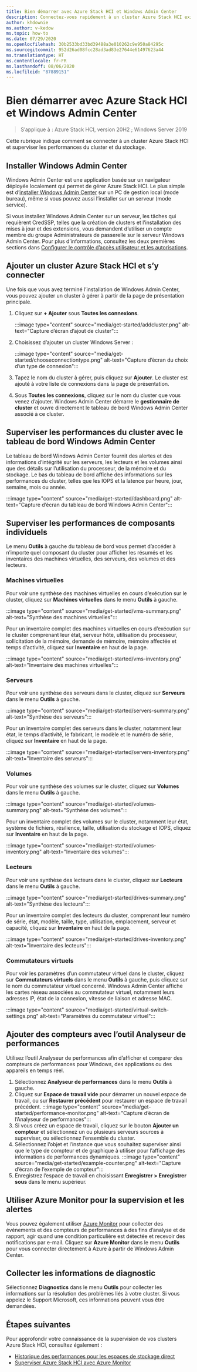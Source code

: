 ```yaml
---
title: Bien démarrer avec Azure Stack HCI et Windows Admin Center
description: Connectez-vous rapidement à un cluster Azure Stack HCI existant et utilisez Windows Admin Center pour superviser les performances du cluster et du stockage.
author: khdownie
ms.author: v-kedow
ms.topic: how-to
ms.date: 07/29/2020
ms.openlocfilehash: 30b2533bd33bd39488a3e010262c9e950a84295c
ms.sourcegitcommit: 952d26ad08fcc28ad3ad83e27644e61497623a44
ms.translationtype: HT
ms.contentlocale: fr-FR
ms.lasthandoff: 08/06/2020
ms.locfileid: "87889151"
---
```

# <a name="get-started-with-azure-stack-hci-and-windows-admin-center"></a>Bien démarrer avec Azure Stack HCI et Windows Admin Center

> S’applique à : Azure Stack HCI, version 20H2 ; Windows Server 2019

Cette rubrique indique comment se connecter à un cluster Azure Stack HCI et superviser les performances du cluster et du stockage.

## <a name="install-windows-admin-center"></a>Installer Windows Admin Center

Windows Admin Center est une application basée sur un navigateur déployée localement qui permet de gérer Azure Stack HCI. Le plus simple est d’[installer Windows Admin Center](/windows-server/manage/windows-admin-center/deploy/install) sur un PC de gestion local (mode bureau), même si vous pouvez aussi l’installer sur un serveur (mode service).

Si vous installez Windows Admin Center sur un serveur, les tâches qui requièrent CredSSP, telles que la création de clusters et l’installation des mises à jour et des extensions, vous demandent d’utiliser un compte membre du groupe Administrateurs de passerelle sur le serveur Windows Admin Center. Pour plus d’informations, consultez les deux premières sections dans [Configurer le contrôle d’accès utilisateur et les autorisations](/windows-server/manage/windows-admin-center/configure/user-access-control#gateway-access-role-definitions).

## <a name="add-and-connect-to-an-azure-stack-hci-cluster"></a>Ajouter un cluster Azure Stack HCI et s’y connecter

Une fois que vous avez terminé l’installation de Windows Admin Center, vous pouvez ajouter un cluster à gérer à partir de la page de présentation principale.

1. Cliquez sur **+ Ajouter** sous **Toutes les connexions**.

    :::image type="content" source="media/get-started/addcluster.png" alt-text="Capture d’écran d’ajout de cluster":::

2. Choisissez d’ajouter un cluster Windows Server :

    :::image type="content" source="media/get-started/chooseconnectiontype.png" alt-text="Capture d’écran du choix d’un type de connexion":::

3. Tapez le nom du cluster à gérer, puis cliquez sur **Ajouter**. Le cluster est ajouté à votre liste de connexions dans la page de présentation.

4. Sous **Toutes les connexions**, cliquez sur le nom du cluster que vous venez d’ajouter. Windows Admin Center démarre le **gestionnaire de cluster** et ouvre directement le tableau de bord Windows Admin Center associé à ce cluster.

## <a name="monitor-cluster-performance-with-the-windows-admin-center-dashboard"></a>Superviser les performances du cluster avec le tableau de bord Windows Admin Center

Le tableau de bord Windows Admin Center fournit des alertes et des informations d’intégrité sur les serveurs, les lecteurs et les volumes ainsi que des détails sur l’utilisation du processeur, de la mémoire et du stockage. Le bas du tableau de bord affiche des informations sur les performances du cluster, telles que les IOPS et la latence par heure, jour, semaine, mois ou année.

:::image type="content" source="media/get-started/dashboard.png" alt-text="Capture d’écran du tableau de bord Windows Admin Center":::

## <a name="monitor-performance-of-individual-components"></a>Superviser les performances de composants individuels

Le menu **Outils** à gauche du tableau de bord vous permet d’accéder à n’importe quel composant du cluster pour afficher les résumés et les inventaires des machines virtuelles, des serveurs, des volumes et des lecteurs.

### <a name="virtual-machines"></a>Machines virtuelles

Pour voir une synthèse des machines virtuelles en cours d’exécution sur le cluster, cliquez sur **Machines virtuelles** dans le menu **Outils** à gauche.

:::image type="content" source="media/get-started/vms-summary.png" alt-text="Synthèse des machines virtuelles":::

Pour un inventaire complet des machines virtuelles en cours d’exécution sur le cluster comprenant leur état, serveur hôte, utilisation du processeur, sollicitation de la mémoire, demande de mémoire, mémoire affectée et temps d’activité, cliquez sur **Inventaire** en haut de la page.

:::image type="content" source="media/get-started/vms-inventory.png" alt-text="Inventaire des machines virtuelles":::

### <a name="servers"></a>Serveurs

Pour voir une synthèse des serveurs dans le cluster, cliquez sur **Serveurs** dans le menu **Outils** à gauche.

:::image type="content" source="media/get-started/servers-summary.png" alt-text="Synthèse des serveurs":::

Pour un inventaire complet des serveurs dans le cluster, notamment leur état, le temps d’activité, le fabricant, le modèle et le numéro de série, cliquez sur **Inventaire** en haut de la page.

:::image type="content" source="media/get-started/servers-inventory.png" alt-text="Inventaire des serveurs":::

### <a name="volumes"></a>Volumes

Pour voir une synthèse des volumes sur le cluster, cliquez sur **Volumes** dans le menu **Outils** à gauche.

:::image type="content" source="media/get-started/volumes-summary.png" alt-text="Synthèse des volumes":::

Pour un inventaire complet des volumes sur le cluster, notamment leur état, système de fichiers, résilience, taille, utilisation du stockage et IOPS, cliquez sur **Inventaire** en haut de la page.

:::image type="content" source="media/get-started/volumes-inventory.png" alt-text="Inventaire des volumes":::

### <a name="drives"></a>Lecteurs

Pour voir une synthèse des lecteurs dans le cluster, cliquez sur **Lecteurs** dans le menu **Outils** à gauche.

:::image type="content" source="media/get-started/drives-summary.png" alt-text="Synthèse des lecteurs":::

Pour un inventaire complet des lecteurs du cluster, comprenant leur numéro de série, état, modèle, taille, type, utilisation, emplacement, serveur et capacité, cliquez sur **Inventaire** en haut de la page.

:::image type="content" source="media/get-started/drives-inventory.png" alt-text="Inventaire des lecteurs":::

### <a name="virtual-switches"></a>Commutateurs virtuels

Pour voir les paramètres d’un commutateur virtuel dans le cluster, cliquez sur **Commutateurs virtuels** dans le menu **Outils** à gauche, puis cliquez sur le nom du commutateur virtuel concerné. Windows Admin Center affiche les cartes réseau associées au commutateur virtuel, notamment leurs adresses IP, état de la connexion, vitesse de liaison et adresse MAC.

:::image type="content" source="media/get-started/virtual-switch-settings.png" alt-text="Paramètres du commutateur virtuel":::

## <a name="add-counters-with-the-performance-monitor-tool"></a>Ajouter des compteurs avec l’outil Analyseur de performances

Utilisez l’outil Analyseur de performances afin d’afficher et comparer des compteurs de performances pour Windows, des applications ou des appareils en temps réel.

1. Sélectionnez **Analyseur de performances** dans le menu **Outils** à gauche.
2. Cliquez sur **Espace de travail vide** pour démarrer un nouvel espace de travail, ou sur **Restaurer précédent** pour restaurer un espace de travail précédent.
    :::image type="content" source="media/get-started/performance-monitor.png" alt-text="Capture d’écran de l’Analyseur de performances":::
3. Si vous créez un espace de travail, cliquez sur le bouton **Ajouter un compteur** et sélectionnez un ou plusieurs serveurs sources à superviser, ou sélectionnez l’ensemble du cluster.
4. Sélectionnez l’objet et l’instance que vous souhaitez superviser ainsi que le type de compteur et de graphique à utiliser pour l’affichage des informations de performances dynamiques.
    :::image type="content" source="media/get-started/example-counter.png" alt-text="Capture d’écran de l’exemple de compteur":::
5. Enregistrez l’espace de travail en choisissant **Enregistrer > Enregistrer sous** dans le menu supérieur.

## <a name="use-azure-monitor-for-monitoring-and-alerts"></a>Utiliser Azure Monitor pour la supervision et les alertes

Vous pouvez également utiliser [Azure Monitor](manage/azure-monitor.md) pour collecter des événements et des compteurs de performances à des fins d’analyse et de rapport, agir quand une condition particulière est détectée et recevoir des notifications par e-mail. Cliquez sur **Azure Monitor** dans le menu **Outils** pour vous connecter directement à Azure à partir de Windows Admin Center.

## <a name="collect-diagnostics-information"></a>Collecter les informations de diagnostic

Sélectionnez **Diagnostics** dans le menu **Outils** pour collecter les informations sur la résolution des problèmes liés à votre cluster. Si vous appelez le Support Microsoft, ces informations peuvent vous être demandées.

## <a name="next-steps"></a>Étapes suivantes

Pour approfondir votre connaissance de la supervision de vos clusters Azure Stack HCI, consultez également :

- [Historique des performances pour les espaces de stockage direct](/windows-server/storage/storage-spaces/performance-history)
- [Superviser Azure Stack HCI avec Azure Monitor](manage/azure-monitor.md)
